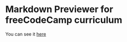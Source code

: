 # Markdown Previewer for freeCodeCamp curriculum

You can see it [here](https://zaidamm.github.io/Markdown-previewer/)
